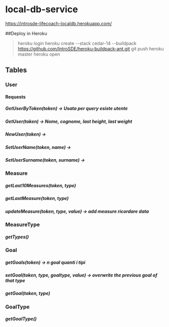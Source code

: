 # local-db-service
https://introsde-lifecoach-localdb.herokuapp.com/

##Deploy in Heroku 
>heroku login
>heroku create --stack cedar-14 --buildpack https://github.com/IntroSDE/heroku-buildpack-ant.git
>git push heroku master
>heroku open

## Tables
### User
#### Requests
##### GetUserByToken(token) -> Usata per query esiste utente
##### GetUser(token) -> Nome, cognome, last height, last weight
##### NewUser(token) -> 
##### SetUserName(token, name) ->
##### SetUserSurname(token, surname) ->

### Measure
##### getLast10Measures(token, type)
##### getLastMeasure(token, type)
##### updateMeasure(token, type, value) -> add measure ricordare data

### MeasureType
##### getTypes()

### Goal
##### getGoals(token) -> n goal quanti i tipi
##### setGoal(token, type, goaltype, value) -> overwrite the previous goal of that type
##### getGoal(token, type)

### GoalType
##### getGoalType()
